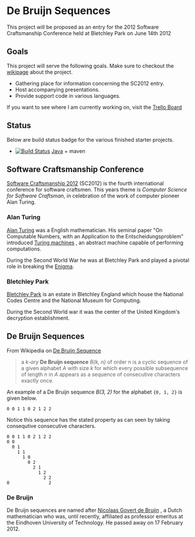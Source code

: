 De Bruijn Sequences
===================

This project will be proposed as an entry for the 2012 Software
Craftsmanship Conference held at Bletchley Park on June 14th 2012

Goals
-----

This project will serve the following goals. Make sure to checkout the
[wikipage](https://github.com/dvberkel/debruijn/wiki "Project wiki pages") about the project.

* Gathering place for information concerning the SC2012 entry.
* Host accompanying presentations.
* Provide support code in various languages.

If you want to see where I am currently working on, visit the
[Trello Board](https://trello.com/board/debruijn/4f4f58f89763e9d6727febff "Trello board for De Bruijn Sequences")

Status
------

Below are build status badge for the various finished starter projects.

* [![Build Status](https://secure.travis-ci.org/dvberkel/debruijn.png?branch=java-maven-finished)](http://travis-ci.org/dvberkel/debruijn) [Java](https://github.com/dvberkel/debruijn/tree/java-maven "Java + Maven starter Project") + maven


Software Craftsmanship Conference
---------------------------------

[Software Craftsmanship 2012](http://www.codemanship.co.uk/softwarecraftsmanship/ "Homepage for SC2012")
(SC2012) is the fourth international conference for software
craftsmen. This years theme is *Computer Science for Software
Craftsman*, in celebration of the work of computer pioneer Alan
Turing.

### Alan Turing

[Alan Turing](http://en.wikipedia.org/wiki/Alan_Turing "Wikipedia on Alan Turing")
was a English mathematician. His seminal paper "On Computable Numbers,
with an Application to the Entscheidungsproblem" introduced
[Turing machines](http://en.wikipedia.org/wiki/Turing_machine "Wikipedia on Turing Machines")
, an abstract machine capable of performing computations.

During the Second World War he was at Bletchley Park and played a
pivotal role in breaking the
[Enigma](http://en.wikipedia.org/wiki/Enigma_machine "Wikipedia on the Enigma").

### Bletchley Park

[Bletchley Park](http://en.wikipedia.org/wiki/Bletchley_Park "Wikipedia on Bletchley Park")
is an estate in Bletchley England which house the National Codes
Centre and the National Museum for Computing.

During the Second World war it was the center of the United Kingdom's
decryption establishment.

De Bruijn Sequences
-------------------

From Wikipedia on [De Bruijn Sequence](http://en.wikipedia.org/wiki/De_Bruijn_sequence "Wikipedia on De Bruijn Sequence")

> a *k-ary* **De Bruijn sequence** *B(k, n)* of order *n* is a cyclic
> sequence of a given alphabet *A* with size *k* for which every possible
> subsequence of length *n* in *A* appears as a sequence of consecutive
> characters exactly once.

An example of a De Bruijn sequence *B(3, 2)* for the alphabet
`{0, 1, 2}` is given below.

    0 0 1 1 0 2 1 2 2

Notice this sequence has the stated property as can seen by taking
consequtive consecutive characters.

    0 0 1 1 0 2 1 2 2
    0 0
      0 1
        1 1
          1 0
            0 2
              2 1
                1 2
                  2 2
    0               2

### De Bruijn

De Bruijn sequences are named after
[Nicolaas Govert de Bruijn](http://en.wikipedia.org/wiki/Nicolaas_Govert_de_Bruijn "Wikipedia on Nicolaas de Bruijn")
, a Dutch mathematician who was, until recently, affiliated as
professor emeritus at the Eindhoven University of Technology. He
passed away on 17 February 2012.

